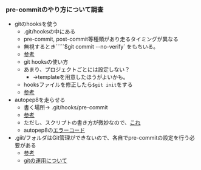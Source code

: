 ### pre-commitのやり方について調査

- gitのhooksを使う
  - .git/hooksの中にある
  - pre-commit, post-commit等種類があり走るタイミングが異なる
  - 無視するとき`````$git commit --no-verify` をもちいる。
  - [参考](https://git-scm.com/book/ja/v1/Git-%E3%81%AE%E3%82%AB%E3%82%B9%E3%82%BF%E3%83%9E%E3%82%A4%E3%82%BA-Git-%E3%83%95%E3%83%83%E3%82%AF)
  - git hooksの使い方
  - あまり、プロジェクトごとには設定しない？
	-  ->templateを用意したほうがよいかも。
  - hooksファイルを修正したら`$git init`をする
  - [参考](https://qiita.com/noraworld/items/c562de68a627ae792c6c)
- autopep8を走らせる
  - 書く場所-> .git/hooks/pre-commit
  - [参考](https://qiita.com/konojunya/items/bcfa4561b9c51ef7412a) 
  - ただし、スクリプトの書き方が微妙なので、[これ](https://stackoverflow.com/questions/29738206/autopep8-in-a-git-pre-commit-how-to-automatically-recommit)
  - autopep8の[エラーコード](https://github.com/hhatto/autopep8/)
- .giit/フォルダはGit管理ができないので、各自でpre-commitの設定を行う必要がある
  - [参考](https://qiita.com/cathcheeno/items/cb5df2eef1e655f089b7)
  - [gitの運用について](https://labs.gree.jp/blog/2011/03/2885/)

